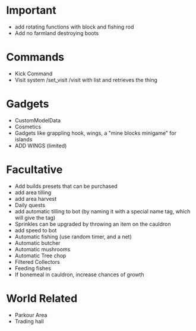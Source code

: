 # Important
- add rotating functions with block and fishing rod
- Add no farmland destroying boots
# Commands
- Kick Command
- Visit system /set_visit /visit with list and retrieves the thing
# Gadgets
- CustomModelData
- Cosmetics
- Gadgets like grappling hook, wings, a "mine blocks minigame" for islands
- ADD WINGS (limited)
# Facultative
- Add builds presets that can be purchased
- add area tilling
- add area harvest
- Daily quests
- add automatic tilling to bot (by naming it with a special name tag, which will give the tag)
- Sprinkles can be upgraded by throwing an item on the cauldron
- add speed to bot
- Automatic fishing (use random timer, and a net)
- Automatic butcher
- Automatic mushrooms
- Automatic Tree chop
- Filtered Collectors
- Feeding fishes
- If bonemeal in cauldron, increase chances of growth
# World Related
- Parkour Area
- Trading hall